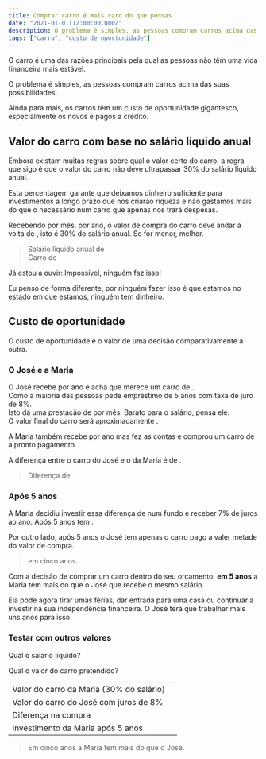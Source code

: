 ```yaml
---
title: Comprar carro é mais caro do que pensas
date: "2021-01-01T12:00:00.000Z"
description: O problema é simples, as pessoas compram carros acima das suas possibilidades.
tags: ["carro", "custo de oportunidade"]
---
```


O carro é uma das razões principais pela qual as pessoas não têm uma vida financeira mais estável.

O problema é simples, as pessoas compram carros acima das suas possibilidades.

Ainda para mais, os carros têm um custo de oportunidade gigantesco, especialmente os novos e pagos a crédito.

## Valor do carro com base no salário líquido anual

Embora existam muitas regras sobre qual o valor certo do carro, a regra que sigo é que o valor do carro não deve ultrapassar 30% do salário líquido anual.

Esta percentagem garante que deixamos dinheiro suficiente para investimentos a longo prazo que nos criarão riqueza e não gastamos mais do que o necessário num carro que apenas nos trará despesas.

Recebendo <salary edit="true" perMonth="14"></salary> por mês, <salary year="true" edit="true"></salary> por ano, o valor de compra do carro deve andar à volta de <salary percentage="0.30"></salary>, isto é 30% do salário anual. Se for menor, melhor.

> Salário líquido anual de <salary year="true"></salary>\
> Carro de <salary percentage="0.30"></salary>

Já estou a ouvir: Impossível, ninguém faz isso!

Eu penso de forma diferente, por ninguém fazer isso é que estamos no estado em que estamos, ninguém tem dinheiro.

## Custo de oportunidade

O custo de oportunidade é o valor de uma decisão comparativamente a outra.

### <a name="josemariaexample"></a> O José e a Maria

O José recebe <salary year="true" edit="true"></salary> por ano e acha que merece um carro de <car edit="true" value="true"></car>.\
Como a maioria das pessoas pede empréstimo de 5 anos com taxa de juro de 8%.\
Isto dá uma prestação de <car payment="true"></car> por mês. Barato para o salário, pensa ele.\
O valor final do carro será aproximadamente <car total="true"></car>.

A Maria também recebe <salary year="true" edit="true"></salary> por ano mas fez as contas e comprou um carro de <salary percentage="0.3"></salary> a pronto pagamento.

A diferença entre o carro do José e o da Maria é de <car difference="true"></car>.

> Diferença de <car difference="true"></car>

### Após 5 anos

A Maria decidiu investir essa diferença de <car difference="true"></car> num fundo e receber 7% de juros ao ano. Após 5 anos tem <car differenceinterest="7"></car>.

Por outro lado, após 5 anos o José tem apenas o carro pago a valer metade do valor de compra.

> <car differenceinterest="7"></car> em cinco anos.

Com a decisão de comprar um carro dentro do seu orçamento, **em 5 anos** a Maria tem mais **<car differenceinterest="7"></car>** do que o José que recebe o mesmo salário.

Ela pode agora tirar umas férias, dar entrada para uma casa ou continuar a investir na sua independência financeira. O José terá que trabalhar mais uns anos para isso.

### Testar com outros valores

Qual o salario líquido?

<salary selector="true"></salary>

Qual o valor do carro pretendido?
<car selector="true"></car>

|                                          |                                        |
| ---------------------------------------- | :------------------------------------: |
| Valor do carro da Maria (30% do salário) | **<salary percentage="0.3"></salary>** |
| Valor do carro do José com juros de 8%   |      **<car total="true"></car>**      |
| Diferença na compra                      |   **<car difference="true"></car>**    |
| Investimento da Maria após 5 anos        | **<car differenceinterest="7"></car>** |

> Em cinco anos a Maria tem mais <car differenceinterest="7"></car> do que o José.

<salary editor="true"></salary>
<car editor="true"></car>

